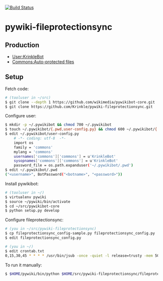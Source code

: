 [![Build Status](https://travis-ci.org/Krinkle/pywiki-fileprotectionsync.svg?branch=master)](https://travis-ci.org/Krinkle/pywiki-fileprotectionsync)

# pywiki-fileprotectionsync

## Production

* [User:KrinkleBot](https://commons.wikimedia.org/wiki/User:KrinkleBot)
* [Commons:Auto-protected files](https://commons.wikimedia.org/wiki/Commons:Auto-protected_files)


## Setup

Fetch code:

```bash
# (tooluser in ~/src)
$ git clone --depth 1 https://github.com/wikimedia/pywikibot-core.git
$ git clone https://github.com/Krinkle/pywiki-fileprotectionsync.git
```

Configure user:

```bash
$ mkdir -p ~/.pywikibot && chmod 700 ~/.pywikibot
$ touch ~/.pywikibot/{.pwd,user-config.py} && chmod 600 ~/.pywikibot/{.pwd,user-config.py}
$ edit ~/.pywikibot/user-config.py
	# -*- coding: utf-8  -*-
	import os
	family = 'commons'
	mylang = 'commons'
	usernames['commons']['commons'] = u'KrinkleBot'
	sysopnames['commons']['commons'] = u'KrinkleBot'
	password_file = os.path.expanduser('~/.pywikibot/.pwd')
$ edit ~/.pywikibot/.pwd
("<username>", BotPassword("<botname>", "<password>"))
```

Install pywikibot:

```bash
# (tooluser in ~/)
$ virtualenv pywiki
$ source ~/pywiki/bin/activate
$ cd ~/src/pywikibot-core
$ python setup.py develop
```

Configure fileprotectionsync:

```bash
# (you in ~/src/pywiki-fileprotectionsync)
$ cp fileprotectionsync_config-sample.py fileprotectionsync_config.py
$ edit fileprotectionsync_config.py

# (you in ~/)
$ edit crontab.txt
0,15,30,45 * * * * /usr/bin/jsub -once -quiet -l release=trusty -mem 500m -N fileprotectionsync $HOME/pywiki/bin/python $HOME/src/pywiki-fileprotectionsync/fileprotectionsync.py
```

To run it manually:

```bash
$ $HOME/pywiki/bin/python $HOME/src/pywiki-fileprotectionsync/fileprotectionsync.py
```
